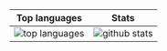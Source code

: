 <!-- TODO: Resume -->
<!-- TODO: Ludography -->
<!-- TODO: Open Source highlights -->
<!-- TODO: Learning highlights -->

|Top languages|Stats|
|-|-|
|![top languages](https://github-readme-stats.vercel.app/api/top-langs/?username=brunurd)|![github stats](https://github-readme-stats.vercel.app/api?username=brunurd)|

